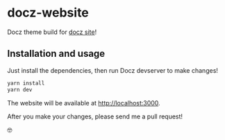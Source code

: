 # docz-website

Docz theme build for [docz site](http://docz.site)!

## Installation and usage

Just install the dependencies, then run Docz devserver to make changes!

```bash
yarn install
yarn dev
```

The website will be available at [http://localhost:3000](http://localhost:3000).

After you make your changes, please send me a pull request!

🤓
